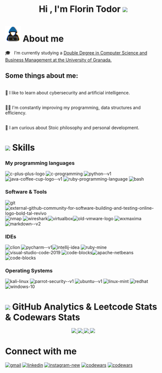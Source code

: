 <h1 align="center">Hi , I'm Florin Todor <img src="https://media.giphy.com/media/hvRJCLFzcasrR4ia7z/giphy.gif" width="35"></h1>

# <picture><img src = "https://github.com/0xAbdulKhalid/0xAbdulKhalid/raw/main/assets/mdImages/about_me.gif" width = 50px></picture> **About me**
🎓 &nbsp; I'm currently studying a [Double Degree in Computer Science and Business Management at the University of Granada.](https://grados.ugr.es/Informatica_ADE/)

## Some things about me:

<br>🚀 I like to learn about cybersecurity and artificial intelligence.

<br> 🧑‍💻 I'm constantly improving my programming, data structures and efficiency.

<br> 📗 I am curious about Stoic philosophy and personal development.



# <img src="https://media2.giphy.com/media/QssGEmpkyEOhBCb7e1/giphy.gif?cid=ecf05e47a0n3gi1bfqntqmob8g9aid1oyj2wr3ds3mg700bl&rid=giphy.gif" width ="25"><b> Skills</b>
### My programming languages

<img width="48" height="48" src="https://img.icons8.com/color/48/c-plus-plus-logo.png" alt="c-plus-plus-logo"/> <img width="48" height="48" src="https://img.icons8.com/color/48/c-programming.png" alt="c-programming"/> <img width="48" height="48" src="https://img.icons8.com/color/48/python--v1.png" alt="python--v1"/> <img width="48" height="48" src="https://img.icons8.com/color/48/java-coffee-cup-logo--v1.png" alt="java-coffee-cup-logo--v1"/> <img width="48" height="48" src="https://img.icons8.com/color/48/ruby-programming-language.png" alt="ruby-programming-language"/> <img width="48" height="48" src="https://img.icons8.com/fluency/48/bash.png" alt="bash"/> 

### Software & Tools
<img width="48" height="48" src="https://img.icons8.com/color/48/git.png" alt="git"/> <img width="48" height="48" src="https://img.icons8.com/external-tal-revivo-bold-tal-revivo/48/FFFFFF/external-github-community-for-software-building-and-testing-online-logo-bold-tal-revivo.png" alt="external-github-community-for-software-building-and-testing-online-logo-bold-tal-revivo"/> <img width="48" height="48" src="https://nmap.org/images/sitelogo.png" alt="nmap"/> <img width="48" height="48" src="https://upload.wikimedia.org/wikipedia/commons/d/db/Wireshark_Icon.png" alt="wireshark"/><img width="48" height="48" src="https://img.icons8.com/color/48/virtualbox.png" alt="virtualbox"/><img width="48" height="48" src="https://img.icons8.com/color/48/old-vmware-logo.png" alt="old-vmware-logo"/>
<img width="48" height="48" src="https://images.pling.com/img/00/00/13/91/38/1108377/110588-1.png" alt="wxmaxima"/> <img width="50" height="50" src="https://img.icons8.com/ios/50/FFFFFF/markdown--v2.png" alt="markdown--v2"/>

### IDEs
<img width="48" height="48" src="https://cdn.worldvectorlogo.com/logos/clion-1.svg" alt="clion"/>  <img width="48" height="48" src="https://img.icons8.com/color/48/pycharm--v1.png" alt="pycharm--v1"/><img width="48" height="48" src="https://img.icons8.com/fluency/48/intellij-idea.png" alt="intellij-idea"/>  <img width="48" height="48" src="https://static-00.iconduck.com/assets.00/rubymine-icon-512x512-0u05qc2i.png" alt="ruby-mine"/><img width="48" height="48" src="https://img.icons8.com/color/48/visual-studio-code-2019.png" alt="visual-studio-code-2019"/> <img width="48" height="48" src="https://img.icons8.com/color/48/code-blocks.png" alt="code-blocks"/><img width="48" height="48" src="https://img.icons8.com/color/48/apache-netbeans.png" alt="apache-netbeans"/> <img width="48" height="48" src="https://upload.wikimedia.org/wikipedia/commons/5/5d/Dev-C%2B%2B_logo.png" alt="code-blocks"/>

### Operating Systems
<img width="48" height="48" src="https://img.icons8.com/plasticine/48/kali-linux.png" alt="kali-linux"/> <img width="48" height="48" src="https://img.icons8.com/color/48/parrot-security--v1.png"  alt="parrot-security--v1"/> <img width="48" height="48" src="https://img.icons8.com/color/48/ubuntu--v1.png" alt="ubuntu--v1"/> <img width="48" height="48" src="https://img.icons8.com/color/48/linux-mint.png" alt="linux-mint"/> <img width="48" height="48" src="https://cdn.icon-icons.com/icons2/2415/PNG/512/redhat_plain_wordmark_logo_icon_146371.png" alt="redhat"/> <img width="48" height="48" src="https://img.icons8.com/fluency/48/windows-10.png" alt="windows-10"/>



# <img src="https://media.giphy.com/media/iY8CRBdQXODJSCERIr/giphy.gif" width="35"><b> GitHub Analytics  & Leetcode Stats &  Codewars Stats</b>
<p align="center">
<a href="https://github.com/FlorinTodor">
  <img height="180em" src="https://github-readme-stats-eight-theta.vercel.app/api?username=FlorinTodor&show_icons=true&theme=algolia&include_all_commits=true&count_private=true"/>
  <img height="180em" src="https://github-readme-stats-eight-theta.vercel.app/api/top-langs/?username=FlorinTodor&layout=compact&langs_count=8&theme=algolia"/>
  <a href="https://leetcode.com/FlorinTodor/">  <img src= "https://leetcode.card.workers.dev/FlorinTodor?theme=forest&font=baloo&extension=null" height="180em"/> </a>
<a href="https://www.codewars.com/users/Flo18302"> <img height="50em" src= "https://www.codewars.com/users/Flo18302/badges/large"/> </a>
</a>
</p>

# Connect with me

  <a href="mailto:florintodorgliga@gmail.com"><img width="48" height="48" src="https://img.icons8.com/fluency/48/gmail.png" alt="gmail"/></a>
	<a href="https://www.linkedin.com/in/florin-emanuel-todor-gliga/"><img width="48" height="48" src="https://img.icons8.com/color/48/linkedin.png" alt="linkedin"/></a>
	<a href="https://www.instagram.com/florintodor_/"><img width="48" height="48" src="https://img.icons8.com/fluency/48/instagram-new.png" alt="instagram-new"/></a>
 	<a href="https://www.codewars.com/users/Flo18302"><img width="48" height="48" src="https://img.icons8.com/color/48/codewars.png" alt="codewars"/></a>
  	<a href="https://leetcode.com/FlorinTodor/"><img width="48" height="48" src="https://cdn.iconscout.com/icon/free/png-256/free-leetcode-3628885-3030025.png?f=webp&w=256" alt="codewars"/></a>
